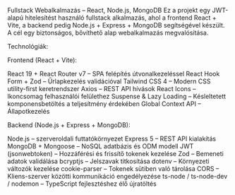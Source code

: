 Fullstack Webalkalmazás – React, Node.js, MongoDB
Ez a projekt egy JWT-alapú hitelesítést használó fullstack alkalmazás, ahol a frontend React + Vite, a backend pedig Node.js + Express + MongoDB segítségével készült. A cél egy biztonságos, bővíthető alap webalkalmazás megvalósítása.

Technológiák:

Frontend (React + Vite):

React 19 + React Router v7 – SPA felépítés útvonalkezeléssel
React Hook Form + Zod – Űrlapkezelés validációval
Tailwind CSS 4 – Modern CSS utility-first keretrendszer
Axios – REST API hívások
React Icons – Ikoncsomag felhasználói felülethez
Suspense & Lazy Loading – Késleltetett komponensbetöltés a teljesítmény érdekében
Global Context API – Állapotkezelés

Backend (Node.js + Express + MongoDB):

Node.js – szerveroldali futtatókörnyezet
Express 5 – REST API kialakítás
MongoDB + Mongoose – NoSQL adatbázis és ODM modell
JWT (jsonwebtoken) – Hozzáférési és frissítő tokenek kezelése
Zod – Bemeneti adatok validálása
bcryptjs – Jelszavak titkosítása
dotenv – Környezeti változók kezelése
cookie-parser – Tokenek sütiben való tárolása
CORS – Kliens-szerver közötti kommunikáció engedélyezése
ts-node / ts-node-dev / nodemon – TypeScript fejlesztéshez élő újratöltés
